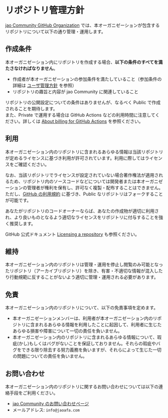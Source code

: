 # リポジトリ管理方針

[jao Community GitHub Organization](https://github.com/jaoafa) では、本オーガニゼーションが包含するリポジトリについて以下の通り管理・運用します。

## 作成条件

本オーガニゼーション内にリポジトリを作成する場合、**以下の条件のすべてを満たさなければなりません**。

- 作成者が本オーガニゼーションの参加条件を満たしていること（参加条件の詳細は [ユーザ管理方針](invite-user.md) を参照）
- リポジトリの趣旨と内容が jao Community に関連していること

リポジトリの公開設定についての条件はありませんが、なるべく Public で作成されることを期待します。  
また、Private で運用する場合は GitHub Actions などの利用時間に注意してください。詳しくは [About billing for GitHub Actions](https://docs.github.com/ja/billing/managing-billing-for-github-actions/about-billing-for-github-actions) を参照ください。

## 利用

本オーガニゼーション内のリポジトリに含まれるあらゆる情報は当該リポジトリが定めるライセンスに基づき利用が許可されています。利用に際してはライセンスをご確認ください。

なお、当該リポジトリでライセンスが設定されていない場合著作権法が適用されるため、リポジトリ内のソースコードなどについては開発者または本オーガニゼーションの管理者が権利を保有し、許可なく複製・配布することはできません。  
ただし、[GitHub の利用規約](https://docs.github.com/en/site-policy/github-terms/github-terms-of-service#5-license-grant-to-other-users) に基づき、Public なリポジトリはフォークすることが可能です。

あなたがリポジトリのコードオーナーならば、あなたの作成物が適切に利用され、より良いものとなるよう適切なライセンスをリポジトリに付与することを強く推奨します。

GitHub 公式ドキュメント [Licensing a repository](https://docs.github.com/ja/repositories/managing-your-repositorys-settings-and-features/customizing-your-repository/licensing-a-repository) も参照ください。

## 維持

本オーガニゼーション内のリポジトリは管理・運用を停止し閲覧のみ可能となったリポジトリ（アーカイブリポジトリ）を除き、有害・不適切な情報が混入したり行動規範に反することがないよう適切に管理・運用される必要があります。

## 免責

本オーガニゼーション内のリポジトリについて、以下の免責事項を定めます。

- 本オーガニゼーションメンバーは、利用者が本オーガニゼーション内のリポジトリに含まれるあらゆる情報を利用したことに起因して、利用者に生じたあらゆる損害や障害について一切の責任を負いません。
- 本オーガニゼーション内のリポジトリに含まれるあらゆる情報について、瑕疵(かし)もしくはバグがないことを保証しておりません。それらの瑕疵やバグをできる限り除去する努力義務を負いますが、それらによって生じた一切の問題についての責任を負いません。

## お問い合わせ

本オーガニゼーション内のリポジトリに関するお問い合わせについては以下の連絡手段をご利用ください。

- [jao Community のお問い合わせページ](https://jaoafa.com/support/inquiry/)
- メールアドレス: `info@jaoafa.com`
